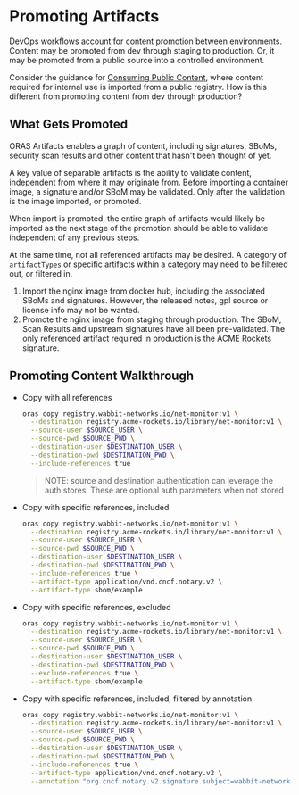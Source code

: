 # Promoting Artifacts

DevOps workflows account for content promotion between environments. Content may be promoted from dev through staging to production. Or, it may be promoted from a public source into a controlled environment.

Consider the guidance for [Consuming Public Content][oci-consuming-public-content], where content required for internal use is imported from a public registry. How is this different from promoting content from dev through production?

## What Gets Promoted

ORAS Artifacts enables a graph of content, including signatures, SBoMs, security scan results and other content that hasn't been thought of yet.

A key value of separable artifacts is the ability to validate content, independent from where it may originate from. Before importing a container image, a signature and/or SBoM may be validated. Only after the validation is the image imported, or promoted.

When import is promoted, the entire graph of artifacts would likely be imported as the next stage of the promotion should be able to validate independent of any previous steps.

At the same time, not all referenced artifacts may be desired. A category of `artifactTypes` or specific artifacts within a category may need to be filtered out, or filtered in.

1. Import the nginx image from docker hub, including the associated SBoMs and signatures. However, the released notes, gpl source or license info may not be wanted.
1. Promote the nginx image from staging through production. The SBoM, Scan Results and upstream signatures have all been pre-validated. The only referenced artifact required in production is the ACME Rockets signature. 

## Promoting Content Walkthrough

- Copy with all references
  ```bash
  oras copy registry.wabbit-networks.io/net-monitor:v1 \
    --destination registry.acme-rockets.io/library/net-monitor:v1 \
    --source-user $SOURCE_USER \
    --source-pwd $SOURCE_PWD \
    --destination-user $DESTINATION_USER \
    --destination-pwd $DESTINATION_PWD \
    --include-references true 
  ```
  > NOTE: source and destination authentication can leverage the auth stores. These are optional auth parameters when not stored
- Copy with specific references, included
  ```bash
  oras copy registry.wabbit-networks.io/net-monitor:v1 \
    --destination registry.acme-rockets.io/library/net-monitor:v1 \
    --source-user $SOURCE_USER \
    --source-pwd $SOURCE_PWD \
    --destination-user $DESTINATION_USER \
    --destination-pwd $DESTINATION_PWD \
    --include-references true \
    --artifact-type application/vnd.cncf.notary.v2 \
    --artifact-type sbom/example
  ```

- Copy with specific references, excluded
  ```bash
  oras copy registry.wabbit-networks.io/net-monitor:v1 \
    --destination registry.acme-rockets.io/library/net-monitor:v1 \
    --source-user $SOURCE_USER \
    --source-pwd $SOURCE_PWD \
    --destination-user $DESTINATION_USER \
    --destination-pwd $DESTINATION_PWD \
    --exclude-references true \
    --artifact-type sbom/example
  ```

- Copy with specific references, included, filtered by annotation
  ```bash
  oras copy registry.wabbit-networks.io/net-monitor:v1 \
    --destination registry.acme-rockets.io/library/net-monitor:v1 \
    --source-user $SOURCE_USER \
    --source-pwd $SOURCE_PWD \
    --destination-user $DESTINATION_USER \
    --destination-pwd $DESTINATION_PWD \
    --include-references true \
    --artifact-type application/vnd.cncf.notary.v2 \
    --annotation "org.cncf.notary.v2.signature.subject=wabbit-networks.io"
  ```


[oci-consuming-public-content]:         https://opencontainers.org/posts/blog/2020-10-30-consuming-public-content/
